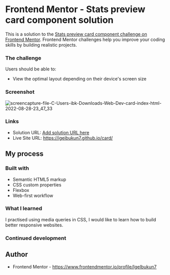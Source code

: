 # Frontend Mentor - Stats preview card component solution

This is a solution to the [Stats preview card component challenge on Frontend Mentor](https://www.frontendmentor.io/challenges/stats-preview-card-component-8JqbgoU62). Frontend Mentor challenges help you improve your coding skills by building realistic projects. 

### The challenge

Users should be able to:

- View the optimal layout depending on their device's screen size

### Screenshot

![screencapture-file-C-Users-ibk-Downloads-Web-Dev-card-index-html-2022-08-28-23_47_33](https://user-images.githubusercontent.com/69421617/187098918-0f13c66d-ad52-4603-8126-e5c6b045f511.png)


### Links

- Solution URL: [Add solution URL here](https://your-solution-url.com)
- Live Site URL: https://igeibukun7.github.io/card/

## My process

### Built with

- Semantic HTML5 markup
- CSS custom properties
- Flexbox
- Web-first workflow

### What I learned

I practised using media queries in CSS, I would like to learn how to build better responsive websites.


### Continued development


## Author

- Frontend Mentor - https://www.frontendmentor.io/profile/IgeIbukun7
